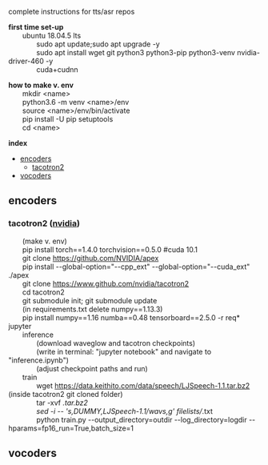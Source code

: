
complete instructions for tts/asr repos  

**first time set-up**  
&emsp;&emsp;ubuntu 18.04.5 lts  
&emsp;&emsp;&emsp;&emsp;sudo apt update;sudo apt upgrade -y  
&emsp;&emsp;&emsp;&emsp;sudo apt install wget git python3 python3-pip python3-venv nvidia-driver-460 -y  
&emsp;&emsp;&emsp;&emsp;cuda+cudnn

**how to make v. env**   
&emsp;&emsp;mkdir &lt;name&gt;  
&emsp;&emsp;python3.6 -m venv &lt;name&gt;/env  
&emsp;&emsp;source &lt;name&gt;/env/bin/activate  
&emsp;&emsp;pip install -U pip setuptools  
&emsp;&emsp;cd &lt;name&gt;

**index**
- [encoders](#encoders)
   * [tacotron2](#tacotron2)
- [vocoders](#vocoders)

## encoders
### tacotron2 ([nvidia](https://github.com/nvidia/tacotron2))
&emsp;&emsp;(make v. env)  
&emsp;&emsp;pip install torch==1.4.0 torchvision==0.5.0 #cuda 10.1  
&emsp;&emsp;git clone https://github.com/NVIDIA/apex  
&emsp;&emsp;pip install --global-option="--cpp_ext" --global-option="--cuda_ext" ./apex  
&emsp;&emsp;git clone https://www.github.com/nvidia/tacotron2  
&emsp;&emsp;cd tacotron2  
&emsp;&emsp;git submodule init; git submodule update  
&emsp;&emsp;(in requirements.txt delete numpy==1.13.3)  
&emsp;&emsp;pip install numpy==1.16 numba==0.48 tensorboard==2.5.0 -r req* jupyter  
&emsp;&emsp;inference  
&emsp;&emsp;&emsp;&emsp;(download waveglow and tacotron checkpoints)  
&emsp;&emsp;&emsp;&emsp;(write in terminal: "jupyter notebook" and navigate to "inference.ipynb")  
&emsp;&emsp;&emsp;&emsp;(adjust checkpoint paths and run)  
&emsp;&emsp;train    
&emsp;&emsp;&emsp;&emsp;wget https://data.keithito.com/data/speech/LJSpeech-1.1.tar.bz2 (inside tacotron2 git cloned folder)   
&emsp;&emsp;&emsp;&emsp;tar -xvf *.tar.bz2  
&emsp;&emsp;&emsp;&emsp;sed -i -- 's,DUMMY,LJSpeech-1.1/wavs,g' filelists/*.txt  
&emsp;&emsp;&emsp;&emsp;python train.py --output_directory=outdir --log_directory=logdir --hparams=fp16_run=True,batch_size=1

## vocoders
